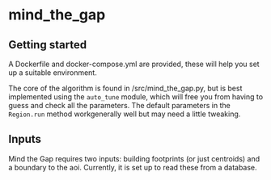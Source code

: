 # mind_the_gap



## Getting started

A Dockerfile and docker-compose.yml are provided, these will help you set up a suitable environment.

The core of the algorithm is found in /src/mind_the_gap.py, but is best implemented using the `auto_tune` module, which will free you from having to guess and check all the parameters. The default parameters in the `Region.run` method workgenerally well but may need a little tweaking.

## Inputs

Mind the Gap requires two inputs: building footprints (or just centroids) and a boundary to the aoi. Currently, it is set up to read these from a database.